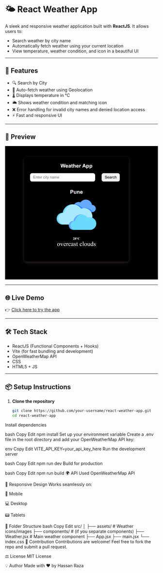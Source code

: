 # 🌤️ React Weather App

A sleek and responsive weather application built with **ReactJS**. It allows users to:

- Search weather by city name
- Automatically fetch weather using your current location
- View temperature, weather condition, and icon in a beautiful UI

---

## 🚀 Features

- 🔍 Search by City
- 📍 Auto-fetch weather using Geolocation
- 🌡️ Displays temperature in °C
- 🌥️ Shows weather condition and matching icon
- ❌ Error handling for invalid city names and denied location access
- ⚡ Fast and responsive UI

---

## 📸 Preview

![App Screenshot](./weatherSC.png) <!-- Add your own screenshot -->

---

## 🌐 Live Demo

👉 [Click here to try the app](https://weather-api-react-rosy.vercel.app/)

---

## 🛠️ Tech Stack

- ReactJS (Functional Components + Hooks)
- Vite (for fast bundling and development)
- OpenWeatherMap API
- CSS 
- HTML5 + JS

---

## 📦 Setup Instructions

1. **Clone the repository**
   ```bash
   git clone https://github.com/your-username/react-weather-app.git
   cd react-weather-app
Install dependencies

bash
Copy
Edit
npm install
Set up your environment variable
Create a .env file in the root directory and add your OpenWeatherMap API key:

env
Copy
Edit
VITE_API_KEY=your_api_key_here
Run the development server

bash
Copy
Edit
npm run dev
Build for production

bash
Copy
Edit
npm run build
🌍 API Used
OpenWeatherMap API

📱 Responsive Design
Works seamlessly on:

📱 Mobile

💻 Desktop

📟 Tablets

🧩 Folder Structure
bash
Copy
Edit
src/
│
├── assets/              # Weather icons/images
├── components/          # (if you separate components)
├── Weather.jsx          # Main weather component
├── App.jsx
├── main.jsx
└── index.css
🙌 Contribution
Contributions are welcome! Feel free to fork the repo and submit a pull request.

⚖️ License
MIT License

💡 Author
Made with ❤️ by Hassan Raza
